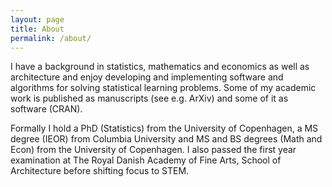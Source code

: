 ```yaml
---
layout: page
title: About
permalink: /about/
---
```



I have a background in statistics, mathematics and economics as well as architecture and enjoy developing and implementing software and algorithms for solving statistical learning problems. Some of my academic work is published as manuscripts (see e.g. ArXiv) and some of it as software (CRAN).

Formally I hold a PhD (Statistics) from the University of Copenhagen, a MS degree (IEOR) from Columbia University and MS and BS degrees (Math and Econ) from the University of Copenhagen. I also passed the first year examination at The Royal Danish Academy of Fine Arts, School of Architecture before shifting focus to STEM.
